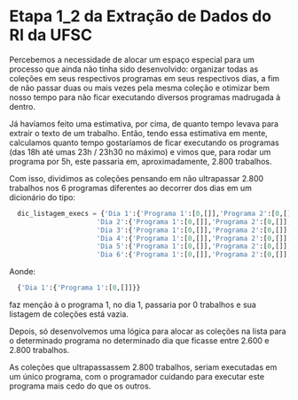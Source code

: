 # Etapa 1_2 da Extração de Dados do RI da UFSC

Percebemos a necessidade de alocar um espaço especial para um processo que ainda não tinha sido desenvolvido: organizar todas as coleções em seus respectivos programas em seus respectivos dias, a fim de não passar duas ou mais vezes pela mesma coleção e otimizar bem nosso tempo para não ficar executando diversos programas madrugada à dentro.

Já havíamos feito uma estimativa, por cima, de quanto tempo levava para extrair o texto de um trabalho. Então, tendo essa estimativa em mente, calculamos quanto tempo gostaríamos de ficar executando os programas (das 18h até umas 23h / 23h30 no máximo) e vimos que, para rodar um programa por 5h, este passaria em, aproximadamente, 2.800 trabalhos.

Com isso, dividimos as coleções pensando em não ultrapassar 2.800 trabalhos nos 6 programas diferentes ao decorrer dos dias em um dicionário do tipo:

```python
  dic_listagem_execs = {'Dia 1':{'Programa 1':[0,[]],'Programa 2':[0,[]],'Programa 3':[0,[]],'Programa 4':[0,[]],'Programa 5':[0,[]],'Programa 6':[0,[]]},
                      'Dia 2':{'Programa 1':[0,[]],'Programa 2':[0,[]],'Programa 3':[0,[]],'Programa 4':[0,[]],'Programa 5':[0,[]],'Programa 6':[0,[]]},
                      'Dia 3':{'Programa 1':[0,[]],'Programa 2':[0,[]],'Programa 3':[0,[]],'Programa 4':[0,[]],'Programa 5':[0,[]],'Programa 6':[0,[]]},
                      'Dia 4':{'Programa 1':[0,[]],'Programa 2':[0,[]],'Programa 3':[0,[]],'Programa 4':[0,[]],'Programa 5':[0,[]],'Programa 6':[0,[]]},
                      'Dia 5':{'Programa 1':[0,[]],'Programa 2':[0,[]],'Programa 3':[0,[]],'Programa 4':[0,[]],'Programa 5':[0,[]],'Programa 6':[0,[]]},
                      'Dia 6':{'Programa 1':[0,[]],'Programa 2':[0,[]],'Programa 3':[0,[]],'Programa 4':[0,[]],'Programa 5':[0,[]],'Programa 6':[0,[]]}}
```

Aonde:
```python
  {'Dia 1':{'Programa 1':[0,[]]}}
```
faz menção à o programa 1, no dia 1, passaria por 0 trabalhos e sua listagem de coleções está vazia.

Depois, só desenvolvemos uma lógica para alocar as coleções na lista para o determinado programa no determinado dia que ficasse entre 2.600 e 2.800 trabalhos.

As coleções que ultrapassassem 2.800 trabalhos, seriam executadas em um único programa, com o programador cuidando para executar este programa mais cedo do que os outros.
